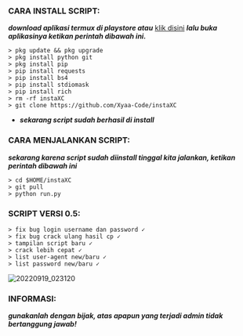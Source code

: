 <h3 align="left">CARA INSTALL SCRIPT:</h3>

***download aplikasi termux di playstore atau*** <a href="https://f-droid.org/en/packages/com.termux/">klik disini</a> ***lalu buka aplikasinya ketikan perintah dibawah ini.***

    > pkg update && pkg upgrade
    > pkg install python git
    > pkg install pip
    > pip install requests
    > pip install bs4
    > pip install stdiomask
    > pip install rich
    > rm -rf instaXC
    > git clone https://github.com/Xyaa-Code/instaXC

- ***sekarang script sudah berhasil di install***

<h3 align="left">CARA MENJALANKAN SCRIPT:</h3>

***sekarang karena script sudah diinstall tinggal kita jalankan, ketikan perintah dibawah ini***

    > cd $HOME/instaXC             
    > git pull       
    > python run.py

<h3 align="left">SCRIPT VERSI 0.5:</h3>

    > fix bug login username dan password ✓
    > fix bug crack ulang hasil cp ✓
    > tampilan script baru ✓
    > crack lebih cepat ✓
    > list user-agent new/baru ✓
    > list password new/baru ✓

![20220919_023120](https://user-images.githubusercontent.com/109187416/191349510-bfb82339-69c0-49e2-bb8e-36cb237b4fc4.png)

<h3 align="left">INFORMASI:</h3>

***___gunakanlah dengan bijak, atas apapun yang terjadi admin tidak bertanggung jawab!___***
